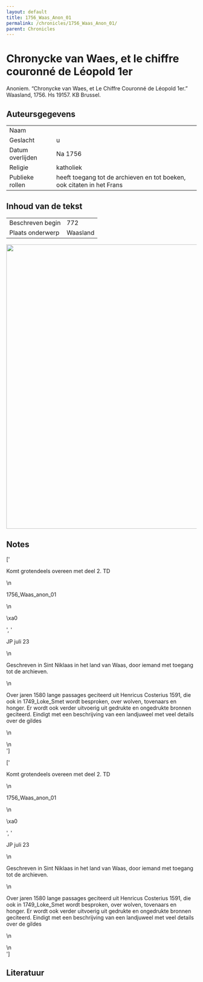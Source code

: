 ```yaml
---
layout: default
title: 1756_Waas_Anon_01
permalink: /chronicles/1756_Waas_Anon_01/
parent: Chronicles
--- 
```



# Chronycke van Waes, et le chiffre couronné de Léopold 1er 

Anoniem. “Chronycke van Waes, et Le Chiffre Couronné de Léopold 1er.” Waasland, 1756. Hs 19157. KB Brussel. 

## Auteursgegevens 

| | | 
| --------------- | --------------- | 
| Naam |   | 
| Geslacht | u | 
| Datum overlijden | Na 1756 | 
| Religie | katholiek | 
| Publieke rollen | heeft toegang tot de archieven en tot boeken, ook citaten in het Frans | 

## Inhoud van de tekst 

| | | 
| --------------- | --------------- | 
| Beschreven begin | 772 | 
| Plaats onderwerp | Waasland | 

[<img src="..\..\barplots_chronicles\1756_Waas_Anon_01.jpg" width="750"/>](..\..\barplots_chronicles\1756_Waas_Anon_01.jpg) 

## Notes 

['<p>Komt grotendeels overeen met deel 2. TD</p>\n<p>1756_Waas_anon_01</p>\n<p>\xa0</p>', '<div data-schema-version="8"><p>JP juli 23</p>\n<p>Geschreven in Sint Niklaas in het land van Waas, door iemand met toegang tot de archieven.</p>\n<p>Over jaren 1580 lange passages geciteerd uit Henricus Costerius 1591, die ook in 1749_Loke_Smet wordt besproken, over wolven, tovenaars en honger. Er wordt ook verder uitvoerig uit gedrukte en ongedrukte bronnen geciteerd. Eindigt met een beschrijving van een landjuweel met veel details over de gildes</p>\n<p></p>\n</div>'] 

['<p>Komt grotendeels overeen met deel 2. TD</p>\n<p>1756_Waas_anon_01</p>\n<p>\xa0</p>', '<div data-schema-version="8"><p>JP juli 23</p>\n<p>Geschreven in Sint Niklaas in het land van Waas, door iemand met toegang tot de archieven.</p>\n<p>Over jaren 1580 lange passages geciteerd uit Henricus Costerius 1591, die ook in 1749_Loke_Smet wordt besproken, over wolven, tovenaars en honger. Er wordt ook verder uitvoerig uit gedrukte en ongedrukte bronnen geciteerd. Eindigt met een beschrijving van een landjuweel met veel details over de gildes</p>\n<p></p>\n</div>'] 

## Literatuur 


